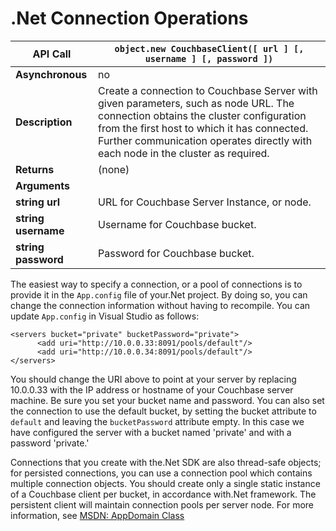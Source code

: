 # .Net Connection Operations

<a id="table-couchbase-sdk_net_connect"></a>

**API Call**        | `object.new CouchbaseClient([ url ] [, username ] [, password ])`                                                                                                                                                                                                  
--------------------|--------------------------------------------------------------------------------------------------------------------------------------------------------------------------------------------------------------------------------------------------------------------
**Asynchronous**    | no                                                                                                                                                                                                                                                                 
**Description**     | Create a connection to Couchbase Server with given parameters, such as node URL. The connection obtains the cluster configuration from the first host to which it has connected. Further communication operates directly with each node in the cluster as required.
**Returns**         | (none)                                                                                                                                                                                                                                                             
**Arguments**       |                                                                                                                                                                                                                                                                    
**string url**      | URL for Couchbase Server Instance, or node.                                                                                                                                                                                                                        
**string username** | Username for Couchbase bucket.                                                                                                                                                                                                                                     
**string password** | Password for Couchbase bucket.                                                                                                                                                                                                                                     

The easiest way to specify a connection, or a pool of connections is to provide
it in the `App.config` file of your.Net project. By doing so, you can change the
connection information without having to recompile. You can update `App.config`
in Visual Studio as follows:


```
<servers bucket="private" bucketPassword="private">
      <add uri="http://10.0.0.33:8091/pools/default"/>
      <add uri="http://10.0.0.34:8091/pools/default"/>
</servers>
```

You should change the URI above to point at your server by replacing 10.0.0.33
with the IP address or hostname of your Couchbase server machine. Be sure you
set your bucket name and password. You can also set the connection to use the
default bucket, by setting the bucket attribute to `default` and leaving the
`bucketPassword` attribute empty. In this case we have configured the server
with a bucket named 'private' and with a password 'private.'

Connections that you create with the.Net SDK are also thread-safe objects; for
persisted connections, you can use a connection pool which contains multiple
connection objects. You should create only a single static instance of a
Couchbase client per bucket, in accordance with.Net framework. The persistent
client will maintain connection pools per server node. For more information, see
[MSDN: AppDomain
Class](http://msdn.microsoft.com/en-us/library/system.appdomain(v=vs.71).aspx)

<a id="api-reference-set"></a>
